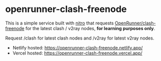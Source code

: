 # openrunner-clash-freenode

This is a simple service built with [nitro](https://nitro.unjs.io/) that requests [OpenRunner/clash-freenode](https://github.com/OpenRunner/clash-freenode) for the latest clash / v2ray nodes, **for learning purposes only**.

Request /clash for latest clash nodes and /v2ray for latest v2ray nodes.

- Netlify hosted: <https://openrunner-clash-freenode.netlify.app/>
- Vercel hosted: <https://openrunner-clash-freenode.vercel.app/>
